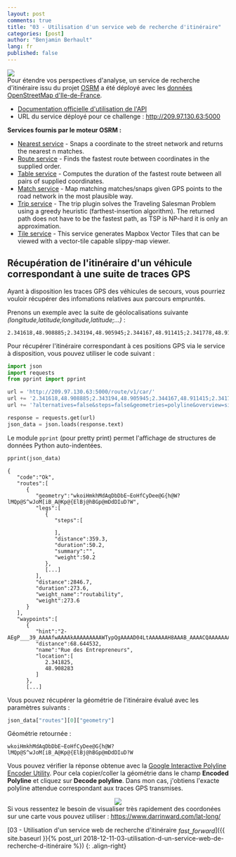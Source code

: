 ```yaml
---
layout: post
comments: true
title: "03 - Utilisation d'un service web de recherche d'itinéraire"
categories: [post]
author: "Benjamin Berhault"
lang: fr
published: false
---
```


<div class="row">
  <div class="col grid s12 m6 l3">
    <img src="{{ '/images/osrm.png' | relative_url }}" class="responsive-img">
  </div>
  <div class="col grid s12 m6 l9 ">Pour étendre vos perspectives d'analyse, un service de recherche d'itinéraire issu du projet <a href="http://project-osrm.org/">OSRM</a> a été déployé avec les <a href="https://download.geofabrik.de/europe/france/ile-de-france.html">données OpenStreetMap d'Ile-de-France</a>.
    <ul>
    	<li><a href="http://project-osrm.org/docs/v5.15.2/api/#services">Documentation officielle d'utilisation de l'API</a></li>
    	<li>URL du service déployé pour ce challenge : <a href="http://209.97.130.63:5000">http://209.97.130.63:5000</a></li>
    </ul>
  </div>
</div>

<b>Services fournis par le moteur OSRM :</b>
<ul>
	<li><a href="http://project-osrm.org/docs/v5.5.1/api/#nearest-service">Nearest service</a> - Snaps a coordinate to the street network and returns the nearest n matches.</li>
	<li><a href="http://project-osrm.org/docs/v5.5.1/api/#tile-service">Route service</a> - Finds the fastest route between coordinates in the supplied order.</li>
	<li><a href="http://project-osrm.org/docs/v5.5.1/api/#table-service">Table service</a> - Computes the duration of the fastest route between all pairs of supplied coordinates.</li>
	<li><a href="http://project-osrm.org/docs/v5.5.1/api/#match-service">Match service</a> - Map matching matches/snaps given GPS points to the road network in the most plausible way.</li>
	<li><a href="http://project-osrm.org/docs/v5.5.1/api/#trip-service">Trip service</a> - The trip plugin solves the Traveling Salesman Problem using a greedy heuristic (farthest-insertion algorithm). The returned path does not have to be the fastest path, as TSP is NP-hard it is only an approximation. </li>
	<li><a href="http://project-osrm.org/docs/v5.5.1/api/#tile-service">Tile service</a> - This service generates Mapbox Vector Tiles that can be viewed with a vector-tile capable slippy-map viewer.</li>
</ul>

## Récupération de l'itinéraire d'un véhicule correspondant à une suite de traces GPS

Ayant à disposition les traces GPS des véhicules de secours, vous pourriez vouloir récupérer des infomations relatives aux parcours empruntés. 

Prenons un exemple avec la suite de géolocalisations suivante <i>(longitude,latitude;longitude,latitude;...)</i> :

```console
2.341618,48.908885;2.343194,48.905945;2.344167,48.911415;2.341778,48.918194;2.342972,48.922474;2.343090,48.922413
```

Pour récupérer l'itinéraire correspondant à ces positions GPS via le service à disposition, vous pouvez utiliser le code suivant :

```python
import json
import requests
from pprint import pprint

url = 'http://209.97.130.63:5000/route/v1/car/'
url += '2.341618,48.908885;2.343194,48.905945;2.344167,48.911415;2.341778,48.918194;2.342972,48.922474;2.343090,48.922413'
url += '?alternatives=false&steps=false&geometries=polyline&overview=simplified&annotations=false'

response = requests.get(url)
json_data = json.loads(response.text)
```

Le module `pprint` (pour pretty print) permet l'affichage de structures de données Python auto-indentées.

```python
pprint(json_data)
```
```console
{
   "code":"Ok",
   "routes":[
      {
         "geometry":"wkoiHmkhMdAqDbDbE~EoHfCyDee@G{h@W?lMQp@S^wJoM[iB_A@Kp@{ElBj@hBGp@mDdDIuD?W",
         "legs":[
            {
               "steps":[

               ],
               "distance":359.3,
               "duration":50.2,
               "summary":"",
               "weight":50.2
            },
            [...]
         ],
         "distance":2846.7,
         "duration":273.6,
         "weight_name":"routability",
         "weight":273.6
      }
   ],
   "waypoints":[
      {
         "hint":"2-AEgP___39_AAAAfwAAAAkAAAAAAAAAWTypQgAAAAD04LtAAAAAAH8AAAB_AAAACQAAAAAAAAD1BAAAwbsjAPtH6gLyuiMAVUrqAgEArwKra8kH",
         "distance":68.644532,
         "name":"Rue des Entrepreneurs",
         "location":[
            2.341825,
            48.908283
         ]
      },
      [...]
```
Vous pouvez récupérer la géométrie de l'itinéraire évalué avec les paramètres suivants :

```python
json_data["routes"][0]["geometry"]
```
Géométrie retournée :
```console
wkoiHmkhMdAqDbDbE~EoHfCyDee@G{h@W?lMQp@S^wJoM[iB_A@Kp@{ElBj@hBGp@mDdDIuD?W
```

Vous pouvez vérifier la réponse obtenue avec la [Google Interactive Polyline Encoder Utility](https://developers.google.com/maps/documentation/utilities/polylineutility). Pour cela copier/coller la géométrie dans le champ <b>Encoded Polyline</b> et cliquez sur <b>Decode polyline</b>. Dans mon cas, j'obtiens l'exacte polyline attendue correspondant aux traces GPS transmises.

<center>
	<img src="{{ '/images/08-OSRM/01-OSRM.png' | relative_url }}" class="responsive-img">
</center>

<div class="card-panel teal lighten-4">Si vous ressentez le besoin de visualiser très rapidement des coordonées sur une carte vous pouvez utiliser : <a href="https://www.darrinward.com/lat-long/">https://www.darrinward.com/lat-long/</a></div>

[03 - Utilisation d'un service web de recherche d'itinéraire <i class="material-icons" style="vertical-align:middle">fast_forward</i>]({{ site.baseurl }}{% post_url 2018-12-11-03-utilisation-d-un-service-web-de-recherche-d-itinéraire %})
{: .align-right}


